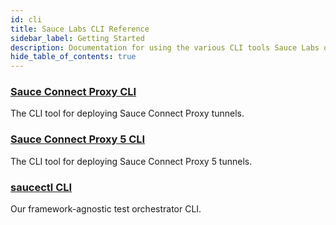 ```yaml
---
id: cli
title: Sauce Labs CLI Reference
sidebar_label: Getting Started
description: Documentation for using the various CLI tools Sauce Labs offers
hide_table_of_contents: true
---
```


<div>
  <div className="box boxwidetop card">
    <div className="container">
    <a href="/dev/cli/sauce-connect-proxy"><h3>Sauce Connect Proxy CLI</h3></a>
    <p>The CLI tool for deploying Sauce Connect Proxy tunnels.</p>
    </div>
  </div>
</div>
<div>
  <div className="box boxwidetop card">
    <div className="container">
    <a href="/dev/cli/sauce-connect-5/run"><h3>Sauce Connect Proxy 5 CLI </h3></a>
    <p>The CLI tool for deploying Sauce Connect Proxy 5 tunnels.</p>
    </div>
  </div>
</div>
<div>
  <div className="box boxwidetop card">
    <div className="container">
    <a href="/dev/cli/saucectl"><h3>saucectl CLI</h3></a>
    <p>Our framework-agnostic test orchestrator CLI.</p>
    </div>
  </div>
</div>
